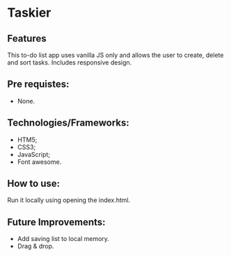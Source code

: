 # Taskier
## Features
This to-do list app uses vanilla JS only and allows the user to create, delete and sort tasks. Includes responsive design.

## Pre requistes:
- None.

## Technologies/Frameworks:
- HTM5;
- CSS3;
- JavaScript;
- Font awesome.

## How to use:
Run it locally using opening the index.html.

## Future Improvements:
- Add saving list to local memory.
- Drag & drop.
